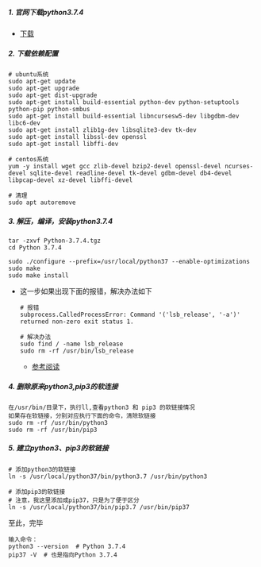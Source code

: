 ##### 1. 官网下载python3.7.4

* [下载](https://www.python.org/downloads/source/)

##### 2. 下载依赖配置

```
# ubuntu系统
sudo apt-get update
sudo apt-get upgrade
sudo apt-get dist-upgrade
sudo apt-get install build-essential python-dev python-setuptools python-pip python-smbus
sudo apt-get install build-essential libncursesw5-dev libgdbm-dev libc6-dev
sudo apt-get install zlib1g-dev libsqlite3-dev tk-dev
sudo apt-get install libssl-dev openssl
sudo apt-get install libffi-dev

# centos系统
yum -y install wget gcc zlib-devel bzip2-devel openssl-devel ncurses-devel sqlite-devel readline-devel tk-devel gdbm-devel db4-devel libpcap-devel xz-devel libffi-devel

# 清理
sudo apt autoremove
```

##### 3. 解压，编译，安装python3.7.4

```
tar -zxvf Python-3.7.4.tgz
cd Python 3.7.4

sudo ./configure --prefix=/usr/local/python37 --enable-optimizations
sudo make
sudo make install
```

* 这一步如果出现下面的报错，解决办法如下

  ```
  # 报错
  subprocess.CalledProcessError: Command '('lsb_release', '-a')' returned non-zero exit status 1.
  
  # 解决办法
  sudo find / -name lsb_release
  sudo rm -rf /usr/bin/lsb_release
  ```

  * [参考阅读](https://blog.csdn.net/itdabaotu/article/details/83142918)

##### 4. 删除原来python3,pip3的软连接

```
在/usr/bin/目录下，执行ll,查看python3 和 pip3 的软链接情况
如果存在软链接，分别对应执行下面的命令，清除软链接
sudo rm -rf /usr/bin/python3
sudo rm -rf /usr/bin/pip3
```

##### 5. 建立python3、pip3的软链接

```
# 添加python3的软链接
ln -s /usr/local/python37/bin/python3.7 /usr/bin/python3

# 添加pip3的软链接
# 注意，我这里添加成pip37，只是为了便于区分
ln -s /usr/local/python37/bin/pip3.7 /usr/bin/pip37
```

 至此，完毕

```
输入命令：
python3 --version  # Python 3.7.4
pip37 -V  # 也是指向Python 3.7.4
```

